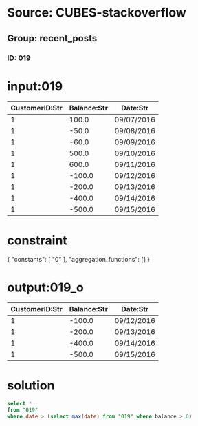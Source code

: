 # Source: CUBES-stackoverflow
## Group: recent_posts
### ID: 019

# input:019

| CustomerID:Str | Balance:Str | Date:Str |
|---|---|---|
| 1 | 100.0 | 09/07/2016 |
| 1 | -50.0 | 09/08/2016 |
| 1 | -60.0 | 09/09/2016 |
| 1 | 500.0 | 09/10/2016 |
| 1 | 600.0 | 09/11/2016 |
| 1 | -100.0 | 09/12/2016 |
| 1 | -200.0 | 09/13/2016 |
| 1 | -400.0 | 09/14/2016 |
| 1 | -500.0 | 09/15/2016 |

# constraint

{
  "constants": [
    "0"
  ],
  "aggregation_functions": []
}

# output:019_o

| CustomerID:Str | Balance:Str | Date:Str |
|---|---|---|
| 1 | -100.0 | 09/12/2016 |
| 1 | -200.0 | 09/13/2016 |
| 1 | -400.0 | 09/14/2016 |
| 1 | -500.0 | 09/15/2016 |

# solution

```sql
select *
from "019"
where date > (select max(date) from "019" where balance > 0)

```

